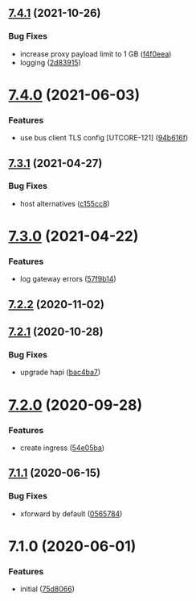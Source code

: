 ## [7.4.1](https://github.com/softwaregroup-bg/ut-gateway/compare/v7.4.0...v7.4.1) (2021-10-26)


### Bug Fixes

* increase proxy payload limit to 1 GB ([f4f0eea](https://github.com/softwaregroup-bg/ut-gateway/commit/f4f0eea5b6a1b5ff23c4108b7efac889a88a7889))
* logging ([2d83915](https://github.com/softwaregroup-bg/ut-gateway/commit/2d839158ee07c92ddc78c482f2a195745e4230e1))



# [7.4.0](https://github.com/softwaregroup-bg/ut-gateway/compare/v7.3.1...v7.4.0) (2021-06-03)


### Features

* use bus client TLS config [UTCORE-121] ([94b616f](https://github.com/softwaregroup-bg/ut-gateway/commit/94b616f4c42901ad5b0bfabb173c1f04ac0e1535))



## [7.3.1](https://github.com/softwaregroup-bg/ut-gateway/compare/v7.3.0...v7.3.1) (2021-04-27)


### Bug Fixes

* host alternatives ([c155cc8](https://github.com/softwaregroup-bg/ut-gateway/commit/c155cc87fa952c91844f01b50553111c82819962))



# [7.3.0](https://github.com/softwaregroup-bg/ut-gateway/compare/v7.2.2...v7.3.0) (2021-04-22)


### Features

* log gateway errors ([57f9b14](https://github.com/softwaregroup-bg/ut-gateway/commit/57f9b144b7784793c4932bcadc0e606f3d774922))



## [7.2.2](https://github.com/softwaregroup-bg/ut-gateway/compare/v7.2.1...v7.2.2) (2020-11-02)



## [7.2.1](https://github.com/softwaregroup-bg/ut-gateway/compare/v7.2.0...v7.2.1) (2020-10-28)


### Bug Fixes

* upgrade hapi ([bac4ba7](https://github.com/softwaregroup-bg/ut-gateway/commit/bac4ba74c52069053c1ae07b323a66c687925d5c))



# [7.2.0](https://github.com/softwaregroup-bg/ut-gateway/compare/v7.1.1...v7.2.0) (2020-09-28)


### Features

* create ingress ([54e05ba](https://github.com/softwaregroup-bg/ut-gateway/commit/54e05ba2ed037b3c402405c993255646575fcc24))



## [7.1.1](https://github.com/softwaregroup-bg/ut-gateway/compare/v7.1.0...v7.1.1) (2020-06-15)


### Bug Fixes

* xforward by default ([0565784](https://github.com/softwaregroup-bg/ut-gateway/commit/0565784c21420e80db83d1caf1a542d7dcd8e178))



# 7.1.0 (2020-06-01)


### Features

* initial ([75d8066](https://github.com/softwaregroup-bg/ut-gateway/commit/75d80665a7fa21df132f4d3a28446d97506b127a))



